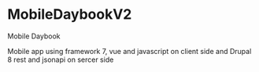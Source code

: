 # MobileDaybookV2
Mobile Daybook

Mobile app using framework 7, vue and javascript on client side and Drupal 8 rest and jsonapi on sercer side
